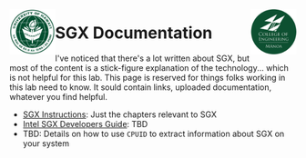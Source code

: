 <img src="https://github.com/Trusted-Execution/.github/blob/main/profile/UHMLogo.png"
     alt="CoE Logo" align="left" height="80" />
<img src="https://github.com/Trusted-Execution/.github/blob/main/profile/CollegeOfEngineering.png"
     alt="CoE Logo" align="right" width="80" />
# SGX Documentation 

I've noticed that there's a lot written about SGX, but most of the content is a stick-figure
explanation of the technology... which is not helpful for this lab.  This page is reserved
for things folks working in this lab need to know.  It sould contain links, uploaded documentation,
whatever you find helpful.

- [SGX Instructions](https://github.com/Trusted-Execution/.github/blob/main/documentation/SGX%20Instructions.pdf):  Just the chapters relevant to SGX
- [Intel SGX Developers Guide](https://github.com/Trusted-Execution/.github/blob/main/documentation/intel-sgx-developer-guide.pdf):  TBD
- TBD:  Details on how to use `CPUID` to extract information about SGX on your system
 
